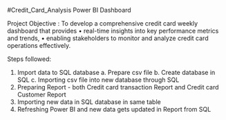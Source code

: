 #Credit_Card_Analysis
Power BI Dashboard

Project Objective : 
To develop a comprehensive credit card weekly dashboard that provides 
•	real-time insights into key performance metrics and trends, 
•	enabling stakeholders to monitor and analyze credit card operations effectively.

Steps followed:
1.	Import data to SQL database
  a.	Prepare csv file
  b.	Create database in SQL
  c.	Importing csv file into new database through SQL
2.	Preparing Report - both Credit card transaction Report and Credit card Customer Report
3.	Importing new data in SQL database in same table
4.	Refreshing Power BI and new data gets updated in Report from SQL
